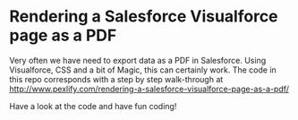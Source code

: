 # Rendering a Salesforce Visualforce page as a PDF

Very often we have need to export data as a PDF in Salesforce. Using Visualforce, CSS and a bit of Magic, this can certainly work. The code in this repo corresponds with a step by step walk-through at http://www.pexlify.com/rendering-a-salesforce-visualforce-page-as-a-pdf/


Have a look at the code and have fun coding!